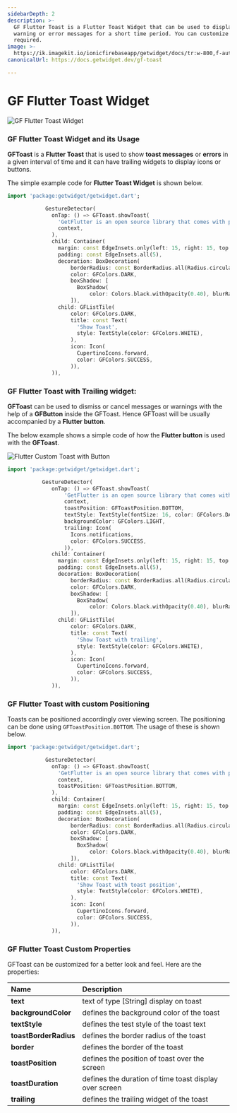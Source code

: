 ```yaml
---
sidebarDepth: 2
description: >-
  GF Flutter Toast is a Flutter Toast Widget that can be used to display quick
  warning or error messages for a short time period. You can customize it as
  required.
image: >-
  https://ik.imagekit.io/ionicfirebaseapp/getwidget/docs/tr:w-800,f-auto/Toasts_CjkhzUIzm.png
canonicalUrl: https://docs.getwidget.dev/gf-toast

---
```


# GF Flutter Toast Widget

![GF Flutter Toast Widget](https://ik.imagekit.io/ionicfirebaseapp/getwidget/docs/tr:w-800,f-auto/Toasts_CjkhzUIzm.png)

### GF Flutter Toast Widget and its Usage

**GFToast** is a **Flutter Toast** that is used to show **toast messages** or **errors** in a given interval of time and it can have trailing widgets to display icons or buttons.

The simple example code for **Flutter Toast Widget** is shown below.

```dart
import 'package:getwidget/getwidget.dart';

            GestureDetector(
              onTap: () => GFToast.showToast(
                'GetFlutter is an open source library that comes with pre-build 1000+ UI components.',
                context,
              ),
              child: Container(
                margin: const EdgeInsets.only(left: 15, right: 15, top: 20),
                padding: const EdgeInsets.all(5),
                decoration: BoxDecoration(
                    borderRadius: const BorderRadius.all(Radius.circular(7)),
                    color: GFColors.DARK,
                    boxShadow: [
                      BoxShadow(
                          color: Colors.black.withOpacity(0.40), blurRadius: 5)
                    ]),
                child: GFListTile(
                    color: GFColors.DARK,
                    title: const Text(
                      'Show Toast',
                      style: TextStyle(color: GFColors.WHITE),
                    ),
                    icon: Icon(
                      CupertinoIcons.forward,
                      color: GFColors.SUCCESS,
                    )),
              )),
```

### GF Flutter Toast with Trailing widget:

**GFToas**t can be used to dismiss or cancel messages or warnings with the help of a **GFButton** inside the GFToast. Hence GFToast will be usually accompanied by a **Flutter button**.

The below example shows a simple code of how the **Flutter button** is used with the **GFToast**.

![Flutter Custom Toast with Button](https://ik.imagekit.io/ionicfirebaseapp/getwidget/docs/tr:w-800,f-auto/BAsic_toasts_3x_Jy51nVck_o.png)

```dart
import 'package:getwidget/getwidget.dart';

           GestureDetector(
              onTap: () => GFToast.showToast(
                  'GetFlutter is an open source library that comes with pre-build 1000+ UI components.',
                  context,
                  toastPosition: GFToastPosition.BOTTOM,
                  textStyle: TextStyle(fontSize: 16, color: GFColors.DARK),
                  backgroundColor: GFColors.LIGHT,
                  trailing: Icon(
                    Icons.notifications,
                    color: GFColors.SUCCESS,
                  )),
              child: Container(
                margin: const EdgeInsets.only(left: 15, right: 15, top: 20),
                padding: const EdgeInsets.all(5),
                decoration: BoxDecoration(
                    borderRadius: const BorderRadius.all(Radius.circular(7)),
                    color: GFColors.DARK,
                    boxShadow: [
                      BoxShadow(
                          color: Colors.black.withOpacity(0.40), blurRadius: 5)
                    ]),
                child: GFListTile(
                    color: GFColors.DARK,
                    title: const Text(
                      'Show Toast with trailing',
                      style: TextStyle(color: GFColors.WHITE),
                    ),
                    icon: Icon(
                      CupertinoIcons.forward,
                      color: GFColors.SUCCESS,
                    )),
              )),
```

### GF Flutter Toast with custom Positioning 

Toasts can be positioned accordingly over viewing screen. The positioning can be done using `GFToastPosition.BOTTOM`. The usage of these is shown below.

```dart
import 'package:getwidget/getwidget.dart';

            GestureDetector(
              onTap: () => GFToast.showToast(
                'GetFlutter is an open source library that comes with pre-build 1000+ UI components.',
                context,
                toastPosition: GFToastPosition.BOTTOM,
              ),
              child: Container(
                margin: const EdgeInsets.only(left: 15, right: 15, top: 20),
                padding: const EdgeInsets.all(5),
                decoration: BoxDecoration(
                    borderRadius: const BorderRadius.all(Radius.circular(7)),
                    color: GFColors.DARK,
                    boxShadow: [
                      BoxShadow(
                          color: Colors.black.withOpacity(0.40), blurRadius: 5)
                    ]),
                child: GFListTile(
                    color: GFColors.DARK,
                    title: const Text(
                      'Show Toast with toast position',
                      style: TextStyle(color: GFColors.WHITE),
                    ),
                    icon: Icon(
                      CupertinoIcons.forward,
                      color: GFColors.SUCCESS,
                    )),
              )),
```

### GF Flutter Toast Custom Properties

GFToast can be customized for a better look and feel. Here are the properties:

| Name  | Description |
| :--- | :--- |
| **text** | text of type \[String\] display on toast |
| **backgroundColor** | defines the background color of the toast |
| **textStyle** | defines the test style of the toast text |
| **toastBorderRadius** | defines the border radius of the toast |
| **border** | defines the border of the toast |
| **toastPosition** | defines the position of toast over the screen |
| **toastDuration** | defines the duration of time toast display over screen |
| **trailing** | defines the trailing widget of the toast |

